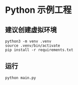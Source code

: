 # Python 示例工程

## 建议创建虚拟环境
```
python3 -m venv .venv
source .venv/bin/activate
pip install -r requirements.txt
```
## 运行
```
python main.py
```
